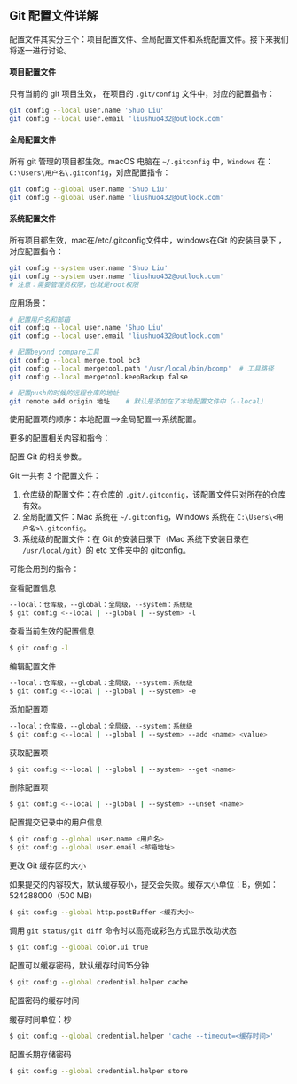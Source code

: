 ## Git 配置文件详解

配置文件其实分三个：项目配置文件、全局配置文件和系统配置文件。接下来我们将逐一进行讨论。

#### 项目配置文件

只有当前的 git 项目生效， 在项目的 `.git/config` 文件中，对应的配置指令：

```bash
git config --local user.name 'Shuo Liu'
git config --local user.email 'liushuo432@outlook.com'
```

#### 全局配置文件

所有 git 管理的项目都生效。macOS 电脑在 `~/.gitconfig` 中，`Windows` 在：`C:\Users\用户名\.gitconfig`，对应配置指令：

```bash
git config --global user.name 'Shuo Liu'
git config --global user.name 'liushuo432@outlook.com'
```

#### 系统配置文件

所有项目都生效，mac在/etc/.gitconfig文件中，windows在Git 的安装目录下 ，对应配置指令：

```bash
git config --system user.name 'Shuo Liu'
git config --system user.name 'liushuo432@outlook.com'
# 注意：需要管理员权限，也就是root权限
```

应用场景：

```bash
# 配置用户名和邮箱
git config --local user.name 'Shuo Liu'
git config --local user.email 'liushuo432@outlook.com'

# 配置beyond compare工具
git config --local merge.tool bc3
git config --local mergetool.path '/usr/local/bin/bcomp'  # 工具路径
git config --local mergetool.keepBackup false

# 配置push的时候的远程仓库的地址
git remote add origin 地址    # 默认是添加在了本地配置文件中（--local）
```

使用配置项的顺序：本地配置-->全局配置-->系统配置。 

更多的配置相关内容和指令：

配置 Git 的相关参数。

Git 一共有 3 个配置文件：

1. 仓库级的配置文件：在仓库的 `.git/.gitconfig`，该配置文件只对所在的仓库有效。
2. 全局配置文件：Mac 系统在 `~/.gitconfig`，Windows 系统在 `C:\Users\<用户名>\.gitconfig`。
3. 系统级的配置文件：在 Git 的安装目录下（Mac 系统下安装目录在 `/usr/local/git`）的 etc 文件夹中的 gitconfig。

可能会用到的指令：

查看配置信息

```bash
--local：仓库级，--global：全局级，--system：系统级
$ git config <--local | --global | --system> -l
```

查看当前生效的配置信息

```bash
$ git config -l
```

编辑配置文件

```bash
--local：仓库级，--global：全局级，--system：系统级
$ git config <--local | --global | --system> -e
```

添加配置项

```bash
--local：仓库级，--global：全局级，--system：系统级
$ git config <--local | --global | --system> --add <name> <value>
```

获取配置项

```bash
$ git config <--local | --global | --system> --get <name>
```

删除配置项

```bash
$ git config <--local | --global | --system> --unset <name>
```

配置提交记录中的用户信息

```bash
$ git config --global user.name <用户名>
$ git config --global user.email <邮箱地址>
```

更改 Git 缓存区的大小

如果提交的内容较大，默认缓存较小，提交会失败。缓存大小单位：B，例如：524288000（500 MB）

```bash
$ git config --global http.postBuffer <缓存大小>
```

调用 `git status/git diff` 命令时以高亮或彩色方式显示改动状态

```bash
$ git config --global color.ui true
```

配置可以缓存密码，默认缓存时间15分钟

```bash
$ git config --global credential.helper cache
```

配置密码的缓存时间

缓存时间单位：秒

```bash
$ git config --global credential.helper 'cache --timeout=<缓存时间>'
```

配置长期存储密码

```bash
$ git config --global credential.helper store
```